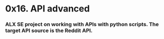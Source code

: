 # 0x16. API advanced

### ALX SE project on working with APIs with python scripts. The target API source is the Reddit API.
